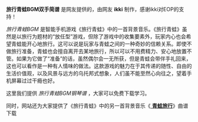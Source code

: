 

**旅行青蛙BGM双手简谱** 是网友提供的，由网友 **ikki** 制作，感谢ikki对EOP的支持！

_旅行青蛙BGM_
是智能手机游戏《旅行青蛙》中的一首背景音乐。《旅行青蛙》虽然是以旅行为题材的“放任型”游戏，但除了游戏中的收集要素外，玩家内心也会希望青蛙能开心地旅行。这可以说是玩家与青蛙之间的一种奇妙的信赖关系。即使不做旅行准备，青蛙也会擅自离开去某地旅行，所以可以不用费精力、安心地放置不管。如果为它做了“准备”的话，虽然偶尔会一无所获，但是青蛙会带伴手礼回来，这也可以看作是一种有人情味的做法。这款游戏的魅力在于其传递的随性、自由的生活价值观，以及风景与远方的乌托邦式想象，人们虽不能至然心向往之，望着手机屏幕过过干瘾也好。

这里我们提供 _旅行青蛙BGM钢琴谱_ ，大家可以免费下载学习。

同时，网站还为大家提供了《旅行青蛙》中的另一首背景音乐《[ **青蛙旅行**](Music-8853-青蛙旅行-青蛙旅行BGM.html
"青蛙旅行")》曲谱下载


